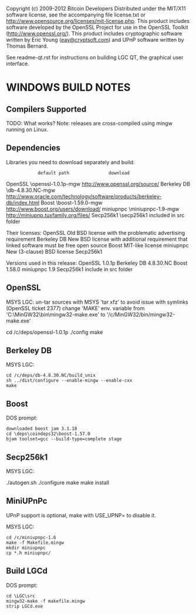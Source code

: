 Copyright (c) 2009-2012 Bitcoin Developers
Distributed under the MIT/X11 software license, see the accompanying
file license.txt or http://www.opensource.org/licenses/mit-license.php.
This product includes software developed by the OpenSSL Project for use in
the OpenSSL Toolkit (http://www.openssl.org/).  This product includes
cryptographic software written by Eric Young (eay@cryptsoft.com) and UPnP
software written by Thomas Bernard.


See readme-qt.rst for instructions on building LGC QT, the
graphical user interface.

WINDOWS BUILD NOTES
===================

Compilers Supported
-------------------
TODO: What works?
Note: releases are cross-compiled using mingw running on Linux.


Dependencies
------------
Libraries you need to download separately and build:

                default path               download
OpenSSL         \openssl-1.0.1p-mgw        http://www.openssl.org/source/
Berkeley DB     \db-4.8.30.NC-mgw          http://www.oracle.com/technology/software/products/berkeley-db/index.html
Boost           \boost-1.59.0-mgw          http://www.boost.org/users/download/
miniupnpc       \miniupnpc-1.9-mgw         http://miniupnp.tuxfamily.org/files/
Secp256k1       \secp256k1                 included in src folder

Their licenses:
OpenSSL        Old BSD license with the problematic advertising requirement
Berkeley DB    New BSD license with additional requirement that linked software must be free open source
Boost          MIT-like license
miniupnpc      New (3-clause) BSD license
Secp256k1

Versions used in this release:
OpenSSL      1.0.1p
Berkeley DB  4.8.30.NC
Boost        1.58.0
miniupnpc    1.9
Secp256k1    include in src folder


OpenSSL
-------
MSYS LGC:
un-tar sources with MSYS 'tar xfz' to avoid issue with symlinks (OpenSSL ticket 2377)
change 'MAKE' env. variable from 'C:\MinGW32\bin\mingw32-make.exe' to '/c/MinGW32/bin/mingw32-make.exe'

cd /c/deps/openssl-1.0.1p
./config
make

Berkeley DB
-----------
MSYS LGC:

    cd /c/deps/db-4.8.30.NC/build_unix
    sh ../dist/configure --enable-mingw --enable-cxx
    make

Boost
-----
DOS prompt:

    downloaded boost jam 3.1.18
    cd \deps\coindeps32\boost-1.57.0
    bjam toolset=gcc --build-type=complete stage

Secp256k1
-----------
MSYS LGC:

./autogen.sh
./configure
make
make install

MiniUPnPc
---------
UPnP support is optional, make with USE_UPNP= to disable it.

MSYS LGC:

    cd /c/miniupnpc-1.6
    make -f Makefile.mingw
    mkdir miniupnpc
    cp *.h miniupnpc/

Build LGCd
-------
DOS prompt:

    cd \LGC\src
    mingw32-make -f makefile.mingw
    strip LGCd.exe
